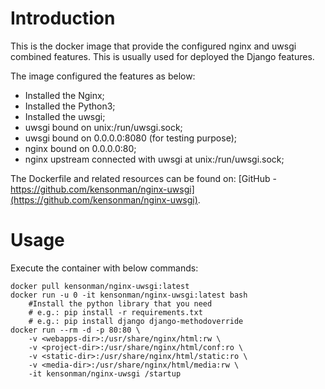 Introduction
=======

This is the docker image that provide the configured nginx and uwsgi combined features. This is usually used for deployed the Django features.

The image configured the features as below:
- Installed the Nginx;
- Installed the Python3;
- Installed the uwsgi;
- uwsgi bound on unix:/run/uwsgi.sock;
- uwsgi bound on 0.0.0.0:8080 (for testing purpose);
- nginx bound on 0.0.0.0:80;
- nginx upstream connected with uwsgi at unix:/run/uwsgi.sock;

The Dockerfile and related resources can be found on: [GitHub - https://github.com/kensonman/nginx-uwsgi](https://github.com/kensonman/nginx-uwsgi).


Usage
======
Execute the container with below commands:

    docker pull kensonman/nginx-uwsgi:latest
    docker run -u 0 -it kensonman/nginx-uwsgi:latest bash
        #Install the python library that you need
        # e.g.: pip install -r requirements.txt
        # e.g.: pip install django django-methodoverride
    docker run --rm -d -p 80:80 \
        -v <webapps-dir>:/usr/share/nginx/html:rw \
        -v <project-dir>:/usr/share/nginx/html/conf:ro \
        -v <static-dir>:/usr/share/nginx/html/static:ro \
        -v <media-dir>:/usr/share/nginx/html/media:rw \
        -it kensonman/nginx-uwsgi /startup
